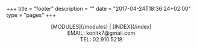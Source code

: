 +++
title = "footer"
description = ""
date = "2017-04-24T18:36:24+02:00"
type = "pages"
+++
<center>[MODULES](/modules) | [INDEX](/index)</center>
<center>EMAIL: konltk7@gmail.com</center>
<center>TEL: 02.910.5218</center>
